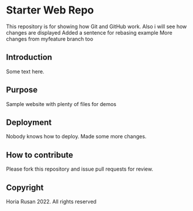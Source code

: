 # Starter Web Repo

This repository is for showing how Git and GitHub work.
Also i will see how changes are displayed
Added a sentence for rebasing example
More changes from myfeature branch too

## Introduction

Some text here.

## Purpose

Sample website with plenty of files for demos

## Deployment

Nobody knows how to deploy.
Made some more changes.

## How to contribute

Please fork this repository and issue pull requests for review.

## Copyright

Horia Rusan 2022. All rights reserved